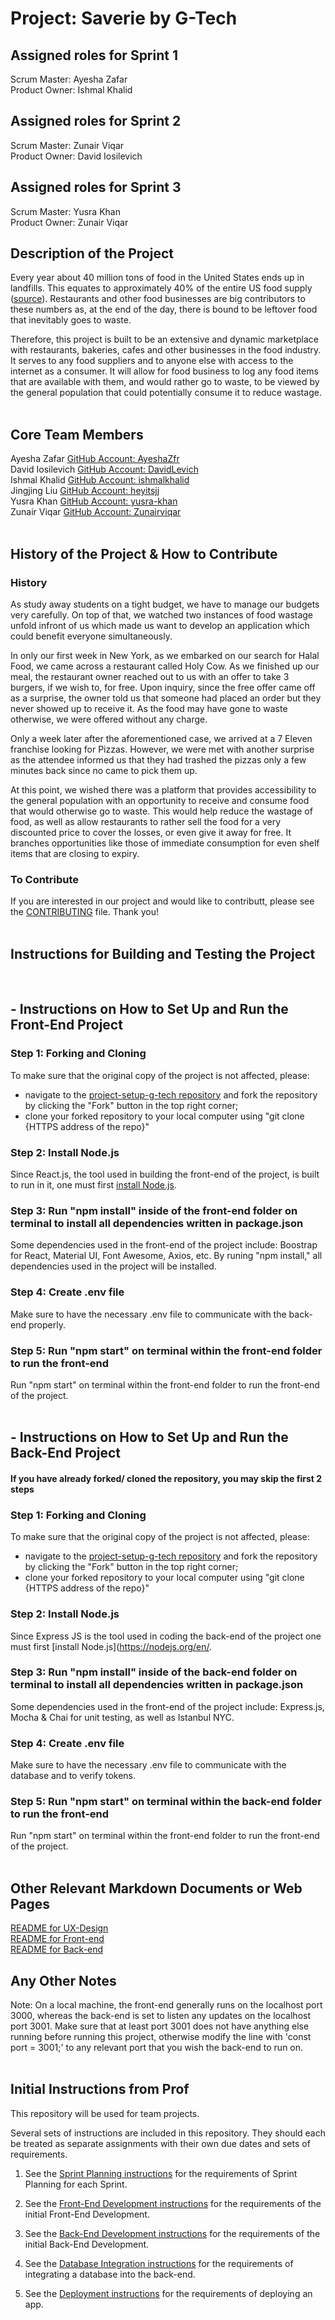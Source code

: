 # Project: Saverie by G-Tech

## Assigned roles for Sprint 1

Scrum Master: Ayesha Zafar <br/>
Product Owner: Ishmal Khalid

## Assigned roles for Sprint 2

Scrum Master: Zunair Viqar <br/>
Product Owner: David Iosilevich

## Assigned roles for Sprint 3

Scrum Master: Yusra Khan  <br/>
Product Owner: Zunair Viqar


## Description of the Project

Every year about 40 million tons of food in the United States ends up in landfills. This equates to approximately 40% of the entire US food supply ([source](https://www.rts.com/resources/guides/food-waste-america/)). Restaurants and other food businesses are big contributors to these numbers as, at the end of the day, there is bound to be leftover food that inevitably goes to waste. <br/>

Therefore, this project is built to be an extensive and dynamic marketplace with restaurants, bakeries, cafes and other businesses in the food industry. It serves to any food suppliers and to anyone else with access to the internet as a consumer. It will allow for food business to log any food items that are available with them, and would rather go to waste, to be viewed by the general population that could potentially consume it to reduce wastage.<br/>
<br/>

## Core Team Members

Ayesha Zafar [GitHub Account: AyeshaZfr](https://github.com/AyeshaZfr) <br/>
David Iosilevich [GitHub Account: DavidLevich](https://github.com/DavidLevich) <br/>
Ishmal Khalid [GitHub Account: ishmalkhalid](https://github.com/ishmalkhalid) <br/>
Jingjing Liu [GitHub Account: heyitsjj](https://github.com/heyitsjj) <br/>
Yusra Khan [GitHub Account: yusra-khan](https://github.com/yusra-khan) <br/>
Zunair Viqar [GitHub Account: Zunairviqar](https://github.com/Zunairviqar) <br/>
<br/>

## History of the Project & How to Contribute

### History

As study away students on a tight budget, we have to manage our budgets very carefully. On top of that, we watched two instances of food wastage unfold infront of us which made us want to develop an application which could benefit everyone simultaneously. <br/>

In only our first week in New York, as we embarked on our search for Halal Food, we came across a restaurant called Holy Cow. As we finished up our meal, the restaurant owner reached out to us with an offer to take 3 burgers, if we wish to, for free. Upon inquiry, since the free offer came off as a surprise, the owner told us that someone had placed an order but they never showed up to receive it. As the food may have gone to waste otherwise, we were offered without any charge.<br/>

Only a week later after the aforementioned case, we arrived at a 7 Eleven franchise looking for Pizzas. However, we were met with another surprise as the attendee informed us that they had trashed the pizzas only a few minutes back since no came to pick them up. <br/>

At this point, we wished there was a platform that provides accessibility to the general population with an opportunity to receive and consume food that would otherwise go to waste. This would help reduce the wastage of food, as well as allow restaurants to rather sell the food for a very discounted price to cover the losses, or even give it away for free. It branches opportunities like those of immediate consumption for even shelf items that are closing to expiry. <br/>

### To Contribute

If you are interested in our project and would like to contributt, please see the [CONTRIBUTING](https://github.com/software-students-fall2021/project-setup-g-tech/blob/master/CONTRIBUTING.md) file. Thank you! <br/>
<br/>

## Instructions for Building and Testing the Project
<br>

## - Instructions on How to Set Up and Run the Front-End Project

### Step 1: Forking and Cloning

To make sure that the original copy of the project is not affected, please: <br/>

- navigate to the [project-setup-g-tech repository](https://github.com/software-students-fall2021/project-setup-g-tech) and fork the repository by clicking the "Fork" button in the top right corner; <br/>
- clone your forked repository to your local computer using "git clone {HTTPS address of the repo}" <br/>

### Step 2: Install Node.js

Since React.js, the tool used in building the front-end of the project, is built to run in it, one must first [install Node.js](https://nodejs.org/en/). <br />

### Step 3: Run "npm install" inside of the front-end folder on terminal to install all dependencies written in package.json

Some dependencies used in the front-end of the project include: Boostrap for React, Material UI, Font Awesome, Axios, etc. By runing "npm install," all dependencies used in the project will be installed. <br/>

### Step 4: Create .env file
Make sure to have the necessary .env file to communicate with the back-end properly. <br/>

### Step 5: Run "npm start" on terminal within the front-end folder to run the front-end

Run "npm start" on terminal within the front-end folder to run the front-end of the project. <br/>
<br/>

## - Instructions on How to Set Up and Run the Back-End Project

#### If you have already forked/ cloned the repository, you may skip the first 2 steps

### Step 1: Forking and Cloning

To make sure that the original copy of the project is not affected, please: <br/>

- navigate to the [project-setup-g-tech repository](https://github.com/software-students-fall2021/project-setup-g-tech) and fork the repository by clicking the "Fork" button in the top right corner; <br/>
- clone your forked repository to your local computer using "git clone {HTTPS address of the repo}" <br/>

### Step 2: Install Node.js

Since Express JS is the tool used in coding the back-end of the project one must first [install Node.js](https://nodejs.org/en/. <br />

### Step 3: Run "npm install" inside of the back-end folder on terminal to install all dependencies written in package.json

Some dependencies used in the front-end of the project include: Express.js, Mocha & Chai for unit testing, as well as Istanbul NYC. <br/>

### Step 4: Create .env file
Make sure to have the necessary .env file to communicate with the database and to verify tokens. <br/>

### Step 5: Run "npm start" on terminal within the back-end folder to run the front-end

Run "npm start" on terminal within the front-end folder to run the front-end of the project. <br/>
<br/>





## Other Relevant Markdown Documents or Web Pages
[README for UX-Design](ux-design/README.md)
<br/>
[README for Front-end](front-end/README.md)
<br/>
[README for Back-end](back-end/README.md)
<br/>

## Any Other Notes
Note: On a local machine, the front-end generally runs on the localhost port 3000, whereas the back-end is set to listen any updates on the localhost port 3001. Make sure that at least port 3001 does not have anything else running before running this project, otherwise modify the line with 'const port = 3001;' to any relevant port that you wish the back-end to run on.
<br/>
<br/>

## Initial Instructions from Prof

This repository will be used for team projects.

Several sets of instructions are included in this repository. They should each be treated as separate assignments with their own due dates and sets of requirements.

1. See the [Sprint Planning instructions](instructions-1b-sprint-planning.md) for the requirements of Sprint Planning for each Sprint.

1. See the [Front-End Development instructions](./instructions-2-front-end.md) for the requirements of the initial Front-End Development.

1. See the [Back-End Development instructions](./instructions-3-back-end.md) for the requirements of the initial Back-End Development.

1. See the [Database Integration instructions](./instructions-4-database.md) for the requirements of integrating a database into the back-end.

1. See the [Deployment instructions](./instructions-5-deployment.md) for the requirements of deploying an app.
